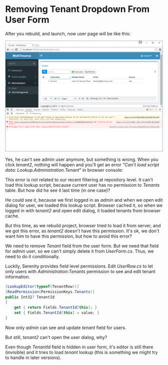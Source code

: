 # Removing Tenant Dropdown From User Form

After you rebuild, and launch, now user page will be like this:

![Tenant2 Logged In](img/tenant2_filtered.png)

Yes, he can't see admin user anymore, but something is wrong. When you click *tenant2*, nothing will happen and you'll get an error *"Can't load script data: Lookup.Administration.Tenant*" in browser console:

This error is not related to our recent filtering at repository level. It can't load this lookup script, because current user has no permission to *Tenants* table. But how did he see it last time (in one case)? 

He could see it, because we first logged in as *admin* and when we open edit dialog for user, we loaded this lookup script. Browser cached it, so when we logged in with *tenant2* and open edit dialog, it loaded tenants from browser cache. 

But this time, as we rebuild project, browser tried to load it from server, and we got this error, as *tenant2* doesn't have this permission. It's ok, we don't want him to have this permission, but how to avoid this error?

We need to remove *Tenant* field from the user form. But we need that field for *admin* user, so we can't simply delete it from *UserForm.cs*. Thus, we need to do it conditionally.

Luckily, Serenity provides field level permissions. Edit *UserRow.cs* to let only users with *Administration:Tenants* permission to see and edit tenant information.

```cs
[LookupEditor(typeof(TenantRow))]
[ReadPermission(PermissionKeys.Tenants)]
public Int32? TenantId
{
    get { return Fields.TenantId[this]; }
    set { Fields.TenantId[this] = value; }
}
```

Now only *admin* can see and update *tenant* field for users.

But still, *tenant2* can't open the user dialog, why?

Even though *TenantId* field is hidden in user form, it's editor is still there (invisible) and it tries to load *tenant* lookup (this is something we might try to handle in later versions).
